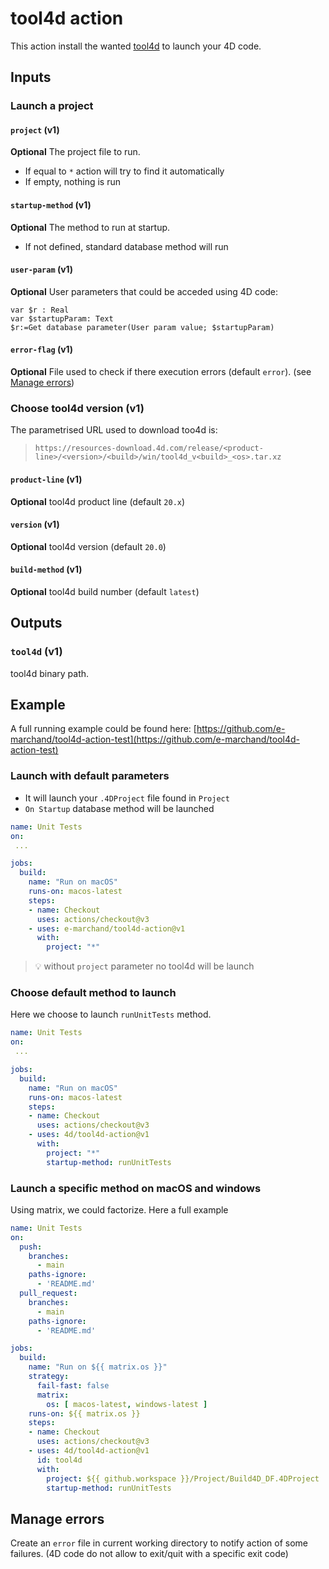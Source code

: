 # tool4d action

This action install the wanted [tool4d](https://blog.4d.com/a-tool-for-4d-code-execution-in-cli/) to launch your 4D code.

## Inputs

### Launch a project

#### `project` (v1)

**Optional** The project file to run.

- If equal to `*` action will try to find it automatically
- If empty, nothing is run

#### `startup-method` (v1)

**Optional** The method to run at startup.

- If not defined, standard database method will run

#### `user-param` (v1)

**Optional** User parameters that could be acceded using 4D code:

```4d
var $r : Real
var $startupParam: Text
$r:=Get database parameter(User param value; $startupParam)
```

#### `error-flag` (v1)

**Optional** File used to check if there execution errors (default `error`). (see [Manage errors](#manage-errors))

### Choose tool4d version (v1)

The parametrised URL used to download too4d is: 
> `https://resources-download.4d.com/release/<product-line>/<version>/<build>/win/tool4d_v<build>_<os>.tar.xz`

#### `product-line` (v1)

**Optional** tool4d product line (default `20.x`)

#### `version` (v1)

**Optional** tool4d version (default `20.0`)

#### `build-method` (v1)

**Optional** tool4d build number (default `latest`)

## Outputs

### `tool4d` (v1)

tool4d binary path.

## Example

A full running example could be found here: [https://github.com/e-marchand/tool4d-action-test](https://github.com/e-marchand/tool4d-action-test)

### Launch with default parameters

- It will launch your `.4DProject` file found in `Project`
- `On Startup` database method will be launched

```yaml
name: Unit Tests
on:
 ... 

jobs:
  build:
    name: "Run on macOS"
    runs-on: macos-latest
    steps:
    - name: Checkout
      uses: actions/checkout@v3
    - uses: e-marchand/tool4d-action@v1
      with:
        project: "*"
```

> 💡 without `project` parameter no tool4d will be launch

### Choose default method to launch

Here we choose to launch `runUnitTests` method.

```yaml
name: Unit Tests
on:
 ... 

jobs:
  build:
    name: "Run on macOS"
    runs-on: macos-latest
    steps:
    - name: Checkout
      uses: actions/checkout@v3
    - uses: 4d/tool4d-action@v1
      with:
        project: "*"
        startup-method: runUnitTests
```

### Launch a specific method on macOS and windows

Using matrix, we could factorize. Here a full example

```yaml
name: Unit Tests
on:
  push:
    branches:
      - main
    paths-ignore:
      - 'README.md'
  pull_request:
    branches:
      - main
    paths-ignore:
      - 'README.md'

jobs:
  build:
    name: "Run on ${{ matrix.os }}"
    strategy:
      fail-fast: false
      matrix:
        os: [ macos-latest, windows-latest ]
    runs-on: ${{ matrix.os }}
    steps:
    - name: Checkout
      uses: actions/checkout@v3
    - uses: 4d/tool4d-action@v1
      id: tool4d
      with:
        project: ${{ github.workspace }}/Project/Build4D_DF.4DProject
        startup-method: runUnitTests
```

## Manage errors

Create an `error` file in current working directory to notify action of some failures. (4D code do not allow to exit/quit with a specific exit code)
